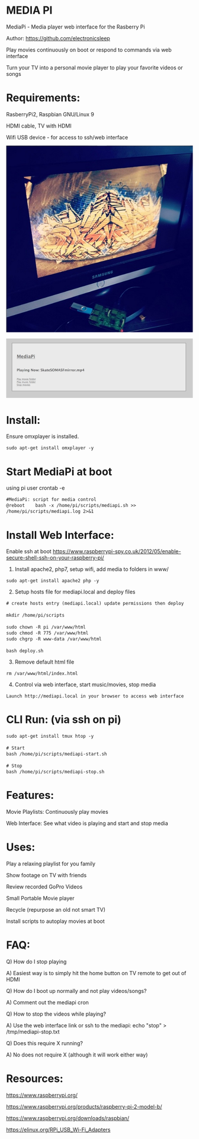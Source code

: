 MEDIA PI
========

MediaPi - Media player web interface for the Rasberry Pi

Author: https://github.com/electronicsleep

Play movies continuously on boot or respond to commands via web interface

Turn your TV into a personal movie player to play your favorite videos or songs


# Requirements:

RasberryPi2, Raspbian GNU/Linux 9

HDMI cable, TV with HDMI

Wifi USB device - for access to ssh/web interface

![Alt text](screenshot.jpg?raw=true "ScreenShot")

![Alt text](screenshot-web.jpg?raw=true "ScreenShot Web Interface")


# Install:

Ensure omxplayer is installed.

```
sudo apt-get install omxplayer -y
```

# Start MediaPi at boot
using pi user
crontab -e

```
#MediaPi: script for media control
@reboot    bash -x /home/pi/scripts/mediapi.sh >> /home/pi/scripts/mediapi.log 2>&1
```

# Install Web Interface:

Enable ssh at boot
https://www.raspberrypi-spy.co.uk/2012/05/enable-secure-shell-ssh-on-your-raspberry-pi/

1. Install apache2, php7, setup wifi, add media to folders in www/

```
sudo apt-get install apache2 php -y

```

2. Setup hosts file for mediapi.local and deploy files

```
# create hosts entry (mediapi.local) update permissions then deploy

mkdir /home/pi/scripts

sudo chown -R pi /var/www/html
sudo chmod -R 775 /var/www/html
sudo chgrp -R www-data /var/www/html

bash deploy.sh
```

3. Remove default html file

```
rm /var/www/html/index.html
```

4. Control via web interface, start music/movies, stop media

```
Launch http://mediapi.local in your browser to access web interface
```


# CLI Run: (via ssh on pi)

```
sudo apt-get install tmux htop -y

# Start
bash /home/pi/scripts/mediapi-start.sh

# Stop
bash /home/pi/scripts/mediapi-stop.sh
```

# Features:

Movie Playlists: Continuously play movies

Web Interface: See what video is playing and start and stop media

# Uses:

Play a relaxing playlist for you family

Show footage on TV with friends

Review recorded GoPro Videos

Small Portable Movie player

Recycle (repurpose an old not smart TV)

Install scripts to autoplay movies at boot 

# FAQ:

Q) How do I stop playing

A) Easiest way is to simply hit the home button on TV remote to get out of HDMI


Q) How do I boot up normally and not play videos/songs?

A) Comment out the mediapi cron


Q) How to stop the videos while playing?

A) Use the web interface link or ssh to the mediapi: echo "stop" > /tmp/mediapi-stop.txt


Q) Does this require X running?

A) No does not require X (although it will work either way)


# Resources:

https://www.raspberrypi.org/

https://www.raspberrypi.org/products/raspberry-pi-2-model-b/

https://www.raspberrypi.org/downloads/raspbian/

https://elinux.org/RPi_USB_Wi-Fi_Adapters
